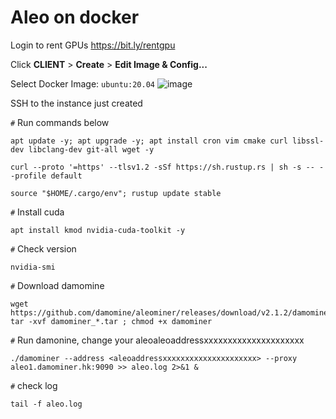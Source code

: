 # Aleo on docker

Login to rent GPUs https://bit.ly/rentgpu

Click **CLIENT** > **Create** > **Edit Image & Config...**

Select Docker Image: `ubuntu:20.04`
![image](https://user-images.githubusercontent.com/102939807/208348128-183ddcbb-3e06-49d8-b0c2-c792559383ae.png)

SSH to the instance just created

`#` Run commands below

    apt update -y; apt upgrade -y; apt install cron vim cmake curl libssl-dev libclang-dev git-all wget -y
    
    curl --proto '=https' --tlsv1.2 -sSf https://sh.rustup.rs | sh -s -- --profile default

    source "$HOME/.cargo/env"; rustup update stable

`#` Install cuda
  
    apt install kmod nvidia-cuda-toolkit -y

`#` Check version

    nvidia-smi

`#` Download damomine

    wget https://github.com/damomine/aleominer/releases/download/v2.1.2/damominer_linux_v2.1.2.tar
    tar -xvf damominer_*.tar ; chmod +x damominer

`#` Run damonine, change your aleoaleoaddressxxxxxxxxxxxxxxxxxxxxx

    ./damominer --address <aleoaddressxxxxxxxxxxxxxxxxxxxxx> --proxy aleo1.damominer.hk:9090 >> aleo.log 2>&1 &

`#` check log

    tail -f aleo.log
